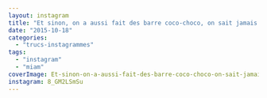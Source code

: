 ```yaml
---
layout: instagram
title: "Et sinon, on a aussi fait des barre coco-choco, on sait jamais... #miam"
date: "2015-10-18"
categories: 
  - "trucs-instagrammes"
tags: 
  - "instagram"
  - "miam"
coverImage: Et-sinon-on-a-aussi-fait-des-barre-coco-choco-on-sait-jamais...-miam.jpg
instagram: 8_GM2LSmSu
---
```

